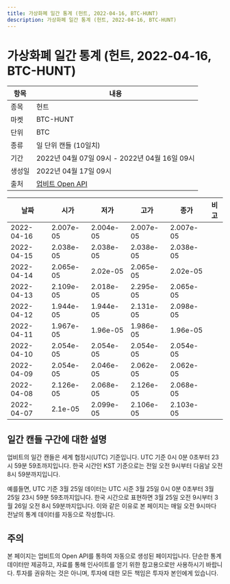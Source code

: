 ```yaml
---
title: 가상화폐 일간 통계 (헌트, 2022-04-16, BTC-HUNT)
description: 가상화폐 일간 통계 (헌트, 2022-04-16, BTC-HUNT)
---
```



가상화폐 일간 통계 (헌트, 2022-04-16, BTC-HUNT)
===

|항목|내용|
|--|--|
|종목|헌트|
|마켓|BTC-HUNT|
|단위|BTC|
|종류|일 단위 캔들 (10일치)|
|기간|2022년 04월 07일 09시 - 2022년 04월 16일 09시|
|생성일|2022년 04월 17일 09시|
|출처|[업비트 Open API](https://docs.upbit.com)|


|날짜|시가|저가|고가|종가|비고|
|--|--|--|--|--|--|
|2022-04-16|2.007e-05|2.004e-05|2.007e-05|2.007e-05|    |
|2022-04-15|2.038e-05|2.038e-05|2.038e-05|2.038e-05|    |
|2022-04-14|2.065e-05|2.02e-05|2.065e-05|2.02e-05|    |
|2022-04-13|2.109e-05|2.018e-05|2.295e-05|2.065e-05|    |
|2022-04-12|1.944e-05|1.944e-05|2.131e-05|2.098e-05|    |
|2022-04-11|1.967e-05|1.96e-05|1.986e-05|1.96e-05|    |
|2022-04-10|2.054e-05|2.054e-05|2.054e-05|2.054e-05|    |
|2022-04-09|2.054e-05|2.046e-05|2.062e-05|2.062e-05|    |
|2022-04-08|2.126e-05|2.068e-05|2.126e-05|2.068e-05|    |
|2022-04-07|2.1e-05|2.099e-05|2.106e-05|2.103e-05|    |


일간 캔들 구간에 대한 설명
---


업비트의 일간 캔들은 세계 협정시(UTC) 기준입니다. 
UTC 기준 0시 0분 0초부터 23시 59분 59초까지입니다. 
한국 시간인 KST 기준으로는 전일 오전 9시부터 다음날 오전 8시 59분까지입니다. 


예를들면, UTC 기준 3월 25일 데이터는 UTC 시준 3월 25일 0시 0분 0초부터 3월 25일 23시 59분 59초까지입니다. 
한국 시간으로 표현하면 3월 25일 오전 9시부터 3월 26일 오전 8시 59분까지입니다. 
이와 같은 이유로 본 페이지는 매일 오전 9시마다 전날의 통계 데이터를 자동으로 작성합니다. 


주의
---


본 페이지는 업비트의 Open API를 통하여 자동으로 생성된 페이지입니다. 
단순한 통계 데이터만 제공하고, 자료를 통해 인사이트를 얻기 위한 참고용으로만 사용하시기 바랍니다. 
투자를 권유하는 것은 아니며, 투자에 대한 모든 책임은 투자자 본인에게 있습니다. 
